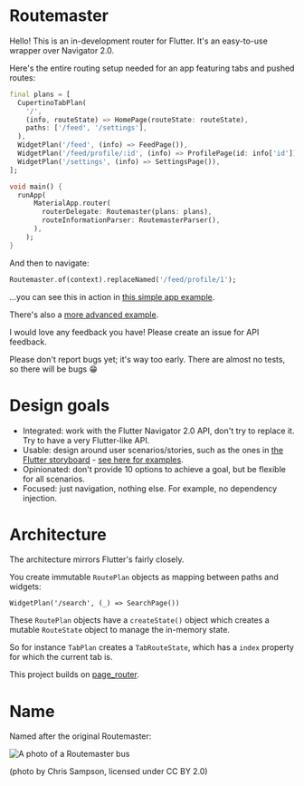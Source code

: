 # Routemaster

Hello! This is an in-development router for Flutter. It's an easy-to-use wrapper over Navigator 2.0.

Here's the entire routing setup needed for an app featuring tabs and pushed routes:

```dart
final plans = [
  CupertinoTabPlan(
    '/',
    (info, routeState) => HomePage(routeState: routeState),
    paths: ['/feed', '/settings'],
  ),
  WidgetPlan('/feed', (info) => FeedPage()),
  WidgetPlan('/feed/profile/:id', (info) => ProfilePage(id: info['id'])),
  WidgetPlan('/settings', (info) => SettingsPage()),
];

void main() {
  runApp(
      MaterialApp.router(
        routerDelegate: Routemaster(plans: plans),
        routeInformationParser: RoutemasterParser(),
      ),
    );
}
```

And then to navigate:

```dart
Routemaster.of(context).replaceNamed('/feed/profile/1');
```

...you can see this in action in [this simple app example](https://github.com/tomgilder/routemaster/blob/main/example/simple_example/lib/main.dart).

There's also a [more advanced example](https://github.com/tomgilder/routemaster/blob/main/example/mobile_app/lib/main.dart).

I would love any feedback you have! Please create an issue for API feedback.

Please don't report bugs yet; it's way too early. There are almost no tests, so there will be bugs 😁 

# Design goals

* Integrated: work with the Flutter Navigator 2.0 API, don't try to replace it. Try to have a very Flutter-like API.
* Usable: design around user scenarios/stories, such as the ones in [the Flutter storyboard](https://github.com/flutter/uxr/files/5953028/PUBLIC.Flutter.Navigator.API.Scenarios.-.Storyboards.pdf) - [see here for examples](https://github.com/tomgilder/routemaster/wiki/Routermaster-Flutter-scenarios).
* Opinionated: don't provide 10 options to achieve a goal, but be flexible for all scenarios.
* Focused: just navigation, nothing else. For example, no dependency injection.

# Architecture 

The architecture mirrors Flutter's fairly closely.

You create immutable `RoutePlan` objects as mapping between paths and widgets:

`WidgetPlan('/search', (_) => SearchPage())`

These `RoutePlan` objects have a `createState()` object which creates a mutable `RouteState` object to manage the in-memory state.

So for instance `TabPlan` creates a `TabRouteState`, which has a `index` property for which the current tab is.

This project builds on [page_router](https://github.com/johnpryan/page_router).

# Name

Named after the original Routemaster:

![A photo of a Routemaster bus](https://upload.wikimedia.org/wikipedia/commons/thumb/e/ea/Routemaster_RML2375_%28JJD_375D%29%2C_6_March_2004.jpg/320px-Routemaster_RML2375_%28JJD_375D%29%2C_6_March_2004.jpg)

(photo by Chris Sampson, licensed under CC BY 2.0)
